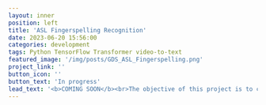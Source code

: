 ```yaml
---
layout: inner
position: left
title: 'ASL Fingerspelling Recognition'
date: 2023-06-20 15:56:00
categories: development
tags: Python TensorFlow Transformer video-to-text
featured_image: '/img/posts/GDS_ASL_Fingerspelling.png'
project_link: ''
button_icon: ''
button_text: 'In progress'
lead_text: '<b>COMING SOON</b><br>The objective of this project is to create a model to predict and translate American Sign Language (ASL) fingerspelling from a set of video frames into text.'
---
```

